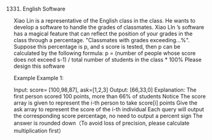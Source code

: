 1331. English Software

Xiao Lin is a representative of the English class in the class. He wants to develop a software to handle the grades of classmates.
Xiao LIn ’s software has a magical feature that can reflect the position of your grades in the class through a percentage. "Classmates with grades exceeding…%".
Suppose this percentage is p, and s score is tested, then p can be calculated by the following formula:
p = (number of people whose score does not exceed s-1) / total number of students in the class * 100%
Please design this software

Example
Example 1:

Input: score= [100,98,87], ask=[1,2,3]
Output: [66,33,0] 
Explanation:
The first person scored 100 points, more than 66% of students
Notice
The score array is given to represent the i-th person to take score[i] points
Give the ask array to represent the score of the i-th individual
Each query will output the corresponding score percentage, no need to output a percent sign
The answer is rounded down（To avoid loss of precision, please calculate multiplication first）


